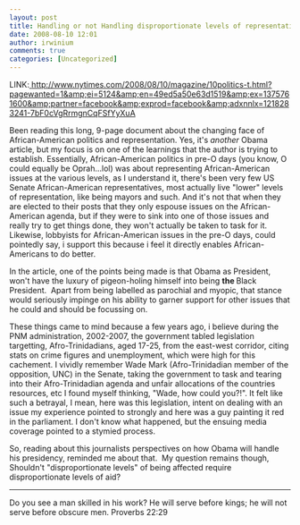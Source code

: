 ```yaml
---
layout: post
title: Handling or not Handling disproportionate levels of representation
date: 2008-08-10 12:01
author: irwinium
comments: true
categories: [Uncategorized]
---
```

LINK:<a class="aligncenter" href="http://www.nytimes.com/2008/08/10/magazine/10politics-t.html?pagewanted=1&amp;ei=5124&amp;en=49ed5a50e63d1519&amp;ex=1375761600&amp;partner=facebook&amp;exprod=facebook&amp;adxnnlx=1218283241-7bF0cVgRrmgnCqFSfYyXuA" target="_blank"> http://www.nytimes.com/2008/08/10/magazine/10politics-t.html?pagewanted=1&amp;ei=5124&amp;en=49ed5a50e63d1519&amp;ex=1375761600&amp;partner=facebook&amp;exprod=facebook&amp;adxnnlx=1218283241-7bF0cVgRrmgnCqFSfYyXuA</a>

Been reading this long, 9-page document about the changing face of African-American politics and representation. Yes, it's <em>another</em> Obama article, but my focus is on one of the learnings that the author is trying to establish.
Essentially, African-American politics in pre-O days (you know, O could equally be Oprah...lol) was about representing African-American issues at the various levels, as I understand it, there's been very few US Senate African-American representatives, most actually live "lower" levels of representation, like being mayors and such. And it's not that when they are elected to their posts that they only espouse issues on the African-American agenda, but if they were to sink into one of those issues and really try to get things done, they won't actually be taken to task for it.
Likewise, lobbyists for African-American issues in the pre-O days, could pointedly say, i support this because i feel it directly enables African-Americans to do better.

In the article, one of the points being made is that Obama as President, won't have the luxury of pigeon-holing himself into being <strong>the </strong>Black President.  Apart from being labelled as parochial and myopic, that stance would seriously impinge on his ability to garner support for other issues that he could and should be focussing on.

These things came to mind because a few years ago, i believe during the PNM administration, 2002-2007, the government tabled legislation targetting, Afro-Trinidadians, aged 17-25, from the east-west corridor, citing stats on crime figures and unemployment, which were high for this cachement.
I vividly remember Wade Mark (Afro-Trinidadian member of the opposition, UNC) in the Senate, taking the government to task and tearing into their Afro-Trinidadian agenda and unfair allocations of the countries resources, etc
I found myself thinking, "Wade, how could you?!". It felt like such a betrayal, I mean, here was this legislation, intent on dealing with an issue my experience pointed to strongly and here was a guy painting it red in the parliament. I don't know what happened, but the ensuing media coverage pointed to a stymied process.

So, reading about this journalists perspectives on how Obama will handle his presidency, reminded me about that.  My question remains though, Shouldn't "disproportionate levels" of being affected require disproportionate levels of aid?

________________________
Do you see a man skilled in his work?
He will serve before kings; he will not
serve before obscure men.
Proverbs 22:29

